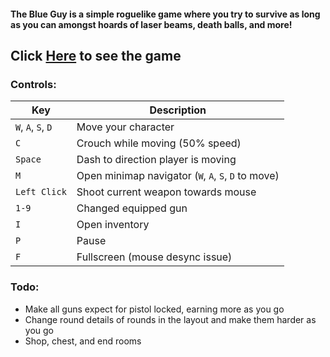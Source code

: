 #### The Blue Guy is a simple roguelike game where you try to survive as long as you can amongst hoards of laser beams, death balls, and more!

## Click [**Here**](https://jameslinimk.github.io/the-blue-guy/) to see the game

### Controls:
| Key                | Description                                         |
| ------------------ | --------------------------------------------------- |
| `W`, `A`, `S`, `D` | Move your character                                 |
| `C`                | Crouch while moving (50% speed)                     |
| `Space`            | Dash to direction player is moving                  |
| `M`                | Open minimap navigator (`W`, `A`, `S`, `D` to move) |
| `Left Click`       | Shoot current weapon towards mouse                  |
| `1-9`              | Changed equipped gun                                |
| `I`                | Open inventory                                      |
| `P`                | Pause                                               |
| `F`                | Fullscreen (mouse desync issue)                     |

### Todo:
 - Make all guns expect for pistol locked, earning more as you go
 - Change round details of rounds in the layout and make them harder as you go
 - Shop, chest, and end rooms